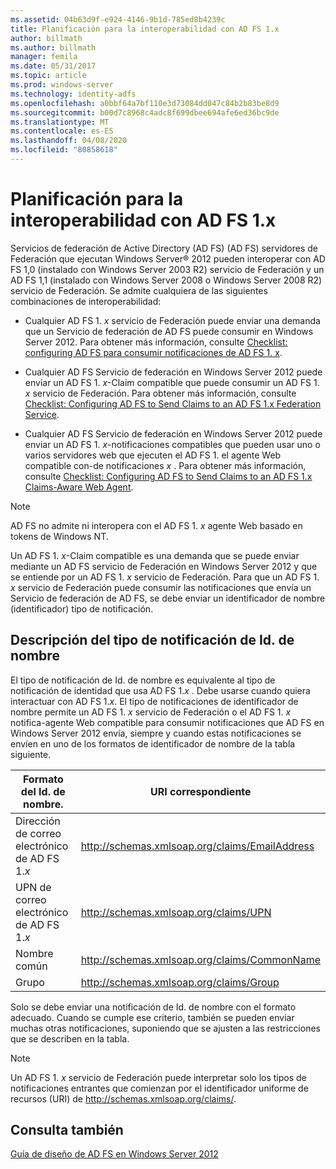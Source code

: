 ```yaml
---
ms.assetid: 04b63d9f-e924-4146-9b1d-785ed8b4239c
title: Planificación para la interoperabilidad con AD FS 1.x
author: billmath
ms.author: billmath
manager: femila
ms.date: 05/31/2017
ms.topic: article
ms.prod: windows-server
ms.technology: identity-adfs
ms.openlocfilehash: a0bbf64a7bf110e3d73084dd047c84b2b83be8d9
ms.sourcegitcommit: b00d7c8968c4adc8f699dbee694afe6ed36bc9de
ms.translationtype: MT
ms.contentlocale: es-ES
ms.lasthandoff: 04/08/2020
ms.locfileid: "80858618"
---
```

# <a name="planning-for-interoperability-with-ad-fs-1x"></a>Planificación para la interoperabilidad con AD FS 1.x

Servicios de federación de Active Directory (AD FS) \(AD FS\) servidores de Federación que ejecutan Windows Server&reg; 2012 pueden interoperar con AD FS 1,0 \(instalado con Windows Server 2003 R2\) servicio de Federación y un AD FS 1,1 \(instalado con Windows Server 2008 o Windows Server 2008 R2\) servicio de Federación. Se admite cualquiera de las siguientes combinaciones de interoperabilidad:  

-   Cualquier AD FS 1. *x* servicio de Federación puede enviar una demanda que un Servicio de federación de AD FS puede consumir en Windows Server 2012. Para obtener más información, consulte [Checklist: configuring AD FS para consumir notificaciones de AD FS 1. x](../../ad-fs/deployment/Checklist--Configuring-AD-FS--to-Consume-Claims-from-AD-FS-1.x.md).  

-   Cualquier AD FS Servicio de federación en Windows Server 2012 puede enviar un AD FS 1. *x*\-Claim compatible que puede consumir un AD FS 1. *x* servicio de Federación. Para obtener más información, consulte [Checklist: Configuring AD FS to Send Claims to an AD FS 1.x Federation Service](../../ad-fs/deployment/Checklist--Configuring-AD-FS-to-Send-Claims-to-an-AD-FS-1.x-Federation-Service.md).  

-   Cualquier AD FS Servicio de federación en Windows Server 2012 puede enviar un AD FS 1. *x*\-notificaciones compatibles que pueden usar uno o varios servidores web que ejecuten el AD FS 1. el agente Web compatible con\-de notificaciones *x* . Para obtener más información, consulte [Checklist: Configuring AD FS to Send Claims to an AD FS 1.x Claims-Aware Web Agent](../../ad-fs/deployment/Checklist--Configuring-AD-FS-to-Send-Claims-to-an-AD-FS-1.x-Claims-Aware-Web-Agent.md).  

> [!NOTE]  
> AD FS no admite ni interopera con el AD FS 1. *x* agente Web basado en tokens de Windows NT.  

Un AD FS 1. *x*\-Claim compatible es una demanda que se puede enviar mediante un AD FS servicio de Federación en Windows Server 2012 y que se entiende por un AD FS 1. *x* servicio de Federación. Para que un AD FS 1. *x* servicio de Federación puede consumir las notificaciones que envía un Servicio de federación de AD FS, se debe enviar un identificador de nombre \(identificador\) tipo de notificación.  

## <a name="understanding-the-name-id-claim-type"></a>Descripción del tipo de notificación de Id. de nombre  
El tipo de notificación de Id. de nombre es equivalente al tipo de notificación de identidad que usa AD FS 1.*x* . Debe usarse cuando quiera interactuar con AD FS 1.*x*. El tipo de notificaciones de identificador de nombre permite un AD FS 1. *x* servicio de Federación o el AD FS 1. *x* notifica\-agente Web compatible para consumir notificaciones que AD FS en Windows Server 2012 envía, siempre y cuando estas notificaciones se envíen en uno de los formatos de identificador de nombre de la tabla siguiente.  


|      Formato del Id. de nombre.       |               URI correspondiente                |
|---------------------------|------------------------------------------------|
| Dirección de correo electrónico de AD FS 1.*x* | http://schemas.xmlsoap.org/claims/EmailAddress |
|   UPN de correo electrónico de AD FS 1.*x*   |     http://schemas.xmlsoap.org/claims/UPN      |
|        Nombre común        |  http://schemas.xmlsoap.org/claims/CommonName  |
|           Grupo           |    http://schemas.xmlsoap.org/claims/Group     |

Solo se debe enviar una notificación de Id. de nombre con el formato adecuado. Cuando se cumple ese criterio, también se pueden enviar muchas otras notificaciones, suponiendo que se ajusten a las restricciones que se describen en la tabla.  

> [!NOTE]  
> Un AD FS 1. *x* servicio de Federación puede interpretar solo los tipos de notificaciones entrantes que comienzan por el identificador uniforme de recursos \(URI\) de http://schemas.xmlsoap.org/claims/.  

## <a name="see-also"></a>Consulta también
[Guía de diseño de AD FS en Windows Server 2012](AD-FS-Design-Guide-in-Windows-Server-2012.md)
